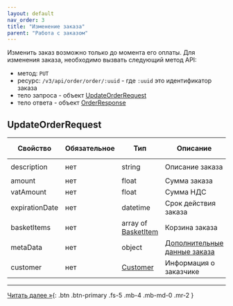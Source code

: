 ```yaml
---
layout: default
nav_order: 3
title: "Изменение заказа"
parent: "Работа с заказом"
---
```


Изменить заказ возможно только до момента его оплаты.
Для изменения заказа, необходимо вызвать следующий метод API:

- метод: `PUT`
- ресурс: `/v3/api/order/order/:uuid` - где `:uuid` это идентификатор заказа 
- тело запроса - объект [UpdateOrderRequest](#updateorderrequest)
- тело ответа - объект [OrderResponse](/docs/order/create/#orderresponse)


## UpdateOrderRequest

| Свойство        | Обязательное | Тип                                 | Описание                                              | Пример значения
| --------------- | -------------|------------------------------------ | ----------------------------------------------------- | ----------------
| description     | нет          | string                              | Описание заказа                                       | `Оплата номера в отеле`
| amount          | нет          | float                               | Сумма заказа                                          | `19658.45`
| vatAmount       | нет          | float                               | Сумма НДС                                             | `156.56`
| expirationDate  | нет          | datetime                            | Срок действия заказа                                  | `2020-12-22T00:00:00+00:00`
| basketItems     | нет          | array of [BasketItem](/docs/order/create/#basketitem)  | Корзина заказа                     |
| metaData        | нет          | object                              | [Дополнительные данные заказа](/docs/order/metadata/) |
| customer        | нет          | [Customer](/docs/order/create/#customer)               | Информация о заказчике             |

---

[Читать далее &raquo;](/docs/order/delete){: .btn .btn-primary .fs-5 .mb-4 .mb-md-0 .mr-2 }
